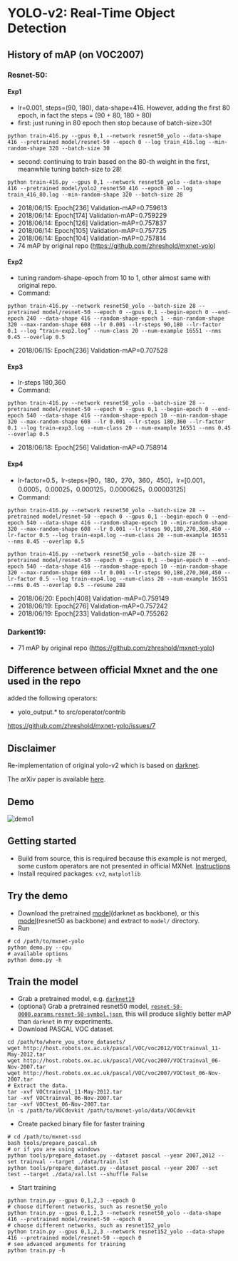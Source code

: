 # YOLO-v2: Real-Time Object Detection

## History of mAP (on VOC2007)

### Resnet-50: 
#### Exp1 
- lr=0.001, steps=(90, 180), data-shape=416. However, adding the first 80 epoch, in fact the steps = (90 + 80, 180 + 80)
- first: just runing in 80 epoch then stop because of batch-size=30!
```
python train-416.py --gpus 0,1 --network resnet50_yolo --data-shape 416 --pretrained model/resnet-50 --epoch 0 --log train_416.log --min-random-shape 320 --batch-size 30
```
- second: continuing to train based on the 80-th weight in the first, meanwhile tuning batch-size to 28!
```
python train-416.py --gpus 0,1 --network resnet50_yolo --data-shape 416 --pretrained model/yolo2_resnet50_416 --epoch 80 --log train_416_80.log --min-random-shape 320 --batch-size 28
```
- 2018/06/15: Epoch[236] Validation-mAP=0.759613
- 2018/06/14: Epoch[174] Validation-mAP=0.759229
- 2018/06/14: Epoch[126] Validation-mAP=0.757837
- 2018/06/14: Epoch[105] Validation-mAP=0.757725
- 2018/06/14: Epoch[104] Validation-mAP=0.757814
- 74 mAP by original repo (https://github.com/zhreshold/mxnet-yolo)

#### Exp2 
- tuning random-shape-epoch from 10 to 1, other almost same with original repo.
- Command: 
```
python train-416.py --network resnet50_yolo --batch-size 28 --pretrained model/resnet-50 --epoch 0 --gpus 0,1 --begin-epoch 0 --end-epoch 240 --data-shape 416 --random-shape-epoch 1 --min-random-shape 320 --max-random-shape 608 --lr 0.001 --lr-steps 90,180 --lr-factor 0.1 --log “train-exp2.log” --num-class 20 --num-example 16551 --nms 0.45 --overlap 0.5
```
- 2018/06/15: Epoch[236] Validation-mAP=0.707528

#### Exp3
- lr-steps 180,360
- Command:
```
python train-416.py --network resnet50_yolo --batch-size 28 --pretrained model/resnet-50 --epoch 0 --gpus 0,1 --begin-epoch 0 --end-epoch 540 --data-shape 416 --random-shape-epoch 10 --min-random-shape 320 --max-random-shape 608 --lr 0.001 --lr-steps 180,360 --lr-factor 0.1 --log train-exp3.log --num-class 20 --num-example 16551 --nms 0.45 --overlap 0.5
```
- 2018/06/18: Epoch[256] Validation-mAP=0.758914

#### Exp4
- lr-factor=0.5，lr-steps=[90，180，270，360，450]，lr=[0.001，0.0005，0.00025，0.000125，0.0000625，0.00003125]
- Command:
```
python train-416.py --network resnet50_yolo --batch-size 28 --pretrained model/resnet-50 --epoch 0 --gpus 0,1 --begin-epoch 0 --end-epoch 540 --data-shape 416 --random-shape-epoch 10 --min-random-shape 320 --max-random-shape 608 --lr 0.001 --lr-steps 90,180,270,360,450 --lr-factor 0.5 --log train-exp4.log --num-class 20 --num-example 16551 --nms 0.45 --overlap 0.5

python train-416.py --network resnet50_yolo --batch-size 28 --pretrained model/resnet-50 --epoch 0 --gpus 0,1 --begin-epoch 0 --end-epoch 540 --data-shape 416 --random-shape-epoch 10 --min-random-shape 320 --max-random-shape 608 --lr 0.001 --lr-steps 90,180,270,360,450 --lr-factor 0.5 --log train-exp4.log --num-class 20 --num-example 16551 --nms 0.45 --overlap 0.5 --resume 288
```
- 2018/06/20: Epoch[408] Validation-mAP=0.759149
- 2018/06/19: Epoch[276] Validation-mAP=0.757242
- 2018/06/19: Epoch[233] Validation-mAP=0.755262

### Darkent19:
- 71 mAP by original repo (https://github.com/zhreshold/mxnet-yolo)

## Difference between official Mxnet and the one used in the repo

added the following operators:
- yolo_output.* to src/operator/contrib

https://github.com/zhreshold/mxnet-yolo/issues/7 

## Disclaimer
Re-implementation of original yolo-v2 which is based on [darknet](https://github.com/pjreddie/darknet).

The arXiv paper is available [here](https://arxiv.org/pdf/1612.08242.pdf).

## Demo

![demo1](https://user-images.githubusercontent.com/3307514/28980832-29bb0262-7904-11e7-83e3-a5fec65e0c70.png)

## Getting started
- Build from source, this is required because this example is not merged, some
custom operators are not presented in official MXNet. [Instructions](http://mxnet.io/get_started/install.html)
- Install required packages: `cv2`, `matplotlib`

## Try the demo
- Download the pretrained [model](https://github.com/zhreshold/mxnet-yolo/releases/download/0.1-alpha/yolo2_darknet19_416_pascalvoc0712_trainval.zip)(darknet as backbone), or this [model](https://github.com/zhreshold/mxnet-yolo/releases/download/v0.2.0/yolo2_resnet50_voc0712_trainval.tar.gz)(resnet50 as backbone) and extract to `model/` directory.
- Run
```
# cd /path/to/mxnet-yolo
python demo.py --cpu
# available options
python demo.py -h
```

## Train the model
- Grab a pretrained model, e.g. [`darknet19`](https://github.com/zhreshold/mxnet-yolo/releases/download/0.1-alpha/darknet19_416_ILSVRC2012.zip)
- (optional) Grab a pretrained resnet50 model, [`resnet-50-0000.params`](http://data.dmlc.ml/models/imagenet/resnet/50-layers/resnet-50-0000.params),[`resnet-50-symbol.json`](http://data.dmlc.ml/models/imagenet/resnet/50-layers/resnet-50-symbol.json), this will produce slightly better mAP than `darknet` in my experiments.
- Download PASCAL VOC dataset.
```
cd /path/to/where_you_store_datasets/
wget http://host.robots.ox.ac.uk/pascal/VOC/voc2012/VOCtrainval_11-May-2012.tar
wget http://host.robots.ox.ac.uk/pascal/VOC/voc2007/VOCtrainval_06-Nov-2007.tar
wget http://host.robots.ox.ac.uk/pascal/VOC/voc2007/VOCtest_06-Nov-2007.tar
# Extract the data.
tar -xvf VOCtrainval_11-May-2012.tar
tar -xvf VOCtrainval_06-Nov-2007.tar
tar -xvf VOCtest_06-Nov-2007.tar
ln -s /path/to/VOCdevkit /path/to/mxnet-yolo/data/VOCdevkit
```
- Create packed binary file for faster training
```
# cd /path/to/mxnet-ssd
bash tools/prepare_pascal.sh
# or if you are using windows
python tools/prepare_dataset.py --dataset pascal --year 2007,2012 --set trainval --target ./data/train.lst
python tools/prepare_dataset.py --dataset pascal --year 2007 --set test --target ./data/val.lst --shuffle False
```
- Start training
```
python train.py --gpus 0,1,2,3 --epoch 0
# choose different networks, such as resnet50_yolo
python train.py --gpus 0,1,2,3 --network resnet50_yolo --data-shape 416 --pretrained model/resnet-50 --epoch 0
# choose different networks, such as resnet152_yolo
python train.py --gpus 0,1,2,3 --network resnet152_yolo --data-shape 416 --pretrained model/resnet-50 --epoch 0
# see advanced arguments for training
python train.py -h
```
